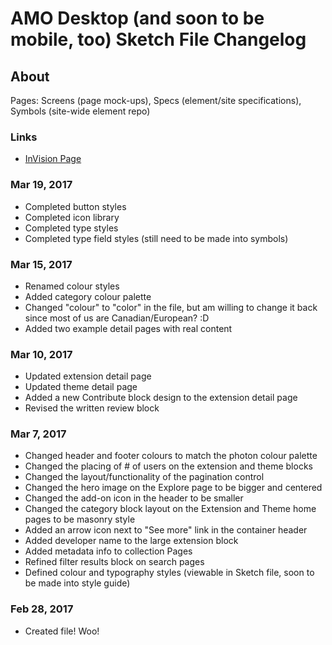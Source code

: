 # AMO Desktop (and soon to be mobile, too) Sketch File Changelog

## About
Pages: Screens (page mock-ups), Specs (element/site specifications), Symbols (site-wide element repo)

### Links
- [InVision Page](https://mozilla.invisionapp.com/share/T59YLZYSM)

### Mar 19, 2017
- Completed button styles
- Completed icon library
- Completed type styles
- Completed type field styles (still need to be made into symbols)

### Mar 15, 2017
- Renamed colour styles
- Added category colour palette
- Changed "colour" to "color" in the file, but am willing to change it back since most of us are Canadian/European? :D
- Added two example detail pages with real content

### Mar 10, 2017
- Updated extension detail page
- Updated theme detail page
- Added a new Contribute block design to the extension detail page
- Revised the written review block

### Mar 7, 2017
- Changed header and footer colours to match the photon colour palette
- Changed the placing of # of users on the extension and theme blocks
- Changed the layout/functionality of the pagination control
- Changed the hero image on the Explore page to be bigger and centered
- Changed the add-on icon in the header to be smaller
- Changed the category block layout on the Extension and Theme home pages to be masonry style
- Added an arrow icon next to "See more" link in the container header
- Added developer name to the large extension block
- Added metadata info to collection Pages
- Refined filter results block on search pages
- Defined colour and typography styles (viewable in Sketch file, soon to be made into style guide)

### Feb 28, 2017
- Created file! Woo!
